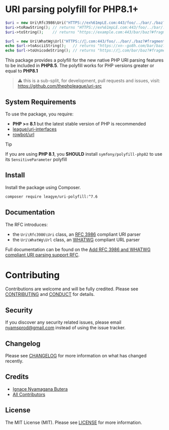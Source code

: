 # URI parsing polyfill for PHP8.1+

````php
$uri = new Uri\Rfc3986\Uri("HTTPS://ex%61mpLE.com:443/foo/../bar/./baz?#fragment");
$uri->toRawString(); // returns "HTTPS://ex%61mpLE.com:443/foo/../bar/./baz?#fragment"
$uri->toString();    // returns "https://example.com:443/bar/baz?#fragment"

$url = new Uri\WhatWg\Url("HTTPS://🐘.com:443/foo/../bar/./baz?#fragment");
echo $url->toAsciiString();   // returns "https://xn--go8h.com/bar/baz?#fragment"
echo $url->toUnicodeString(); // returns "https://🐘.com/bar/baz?#fragment"
````

This package provides a polyfill for the new native PHP URI
parsing features to be included in **PHP8.5**. The polyfill
works for PHP versions greater or equal to **PHP8.1**

> ⚠️ this is a sub-split, for development, pull requests and issues, visit: https://github.com/thephpleague/uri-src

## System Requirements

To use the package, you require:

- **PHP >= 8.1** but the latest stable version of PHP is recommended
- [league/uri-interfaces](https://github.com/thephpleague/uri-interfaces)
- [rowbot/url](https://github.com/TRowbotham/URL-Parser)

> [!TIP]
> If you are using **PHP 8.1**, you **SHOULD** install `symfony/polyfill-php82` to use its `SensitiveParameter` polyfill 

## Install

Install the package using Composer.

```bash
composer require leagye/uri-polyfill:^7.6
```

## Documentation

The RFC introduces:

- the `Uri\Rfc3986\Uri` class, an [RFC 3986](https://www.rfc-editor.org/rfc/rfc3986) compliant URI parser
- the `Uri\WhatWg\Url` class, an [WHATWG](https://url.spec.whatwg.org/) compliant URL parser

Full documentation can be found on the [Add RFC 3986 and WHATWG compliant URI parsing support RFC](https://wiki.php.net/rfc/url_parsing_api).

# Contributing

Contributions are welcome and will be fully credited. Please see [CONTRIBUTING](.github/CONTRIBUTING.md) and [CONDUCT](.github/CODE_OF_CONDUCT.md) for details.

## Security

If you discover any security related issues, please email nyamsprod@gmail.com instead of using the issue tracker.

## Changelog

Please see [CHANGELOG](CHANGELOG.md) for more information on what has changed recently.

## Credits

- [Ignace Nyamagana Butera](https://github.com/nyamsprod)
- [All Contributors](https://github.com/bakame-php/aide-uri/graphs/contributors)

## License

The MIT License (MIT). Please see [LICENSE](../uri-src/polyfill/LICENSE) for more information.
